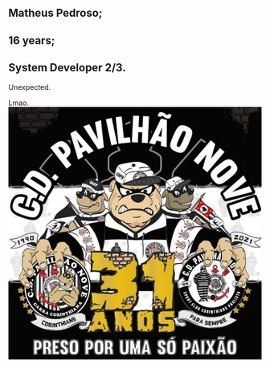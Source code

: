 
## Matheus Pedroso;
 
## 16 years;
 
 ## System Developer 2/3.



   Unexpected.

Lmao.
![alt text](https://github.com/MathFalaise/Kekw/blob/1f9f45dd4e4a8dfa55b3cd62e19eca6e2294b8bf/IMG-20221025-WA0043.jpg)
